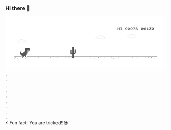 ### Hi there 👋

![Dino](https://github.com/vinujakhatode/vinujakhatode/blob/master/dino.gif)
.  
.  
.  
.  
.  
.  
.  
.  
.  
⚡ Fun fact: You are tricked!!😎
<!--
**vinujakhatode/vinujakhatode** is a ✨ _special_ ✨ repository because its `README.md` (this file) appears on your GitHub profile.

Here are some ideas to get you started:

- 🔭 I’m currently working on ...
- 🌱 I’m currently learning ...
- 👯 I’m looking to collaborate on ...
- 🤔 I’m looking for help with ...
- 💬 Ask me about ...
- 📫 How to reach me: ...
- 😄 Pronouns: ...
- ⚡ Fun fact: ...
-->
